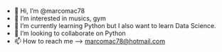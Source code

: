 - 👋 Hi, I’m @marcomac78
- 👀 I’m interested in musics, gym
- 🌱 I’m currently learning Python but I also want to learn Data Science.
- 💞️ I’m looking to collaborate on Python
- 📫 How to reach me --> marcomac78@hotmail.com

<!---
marcomac78/marcomac78 is a ✨ special ✨ repository because its `README.md` (this file) appears on your GitHub profile.
You can click the Preview link to take a look at your changes.
--->
